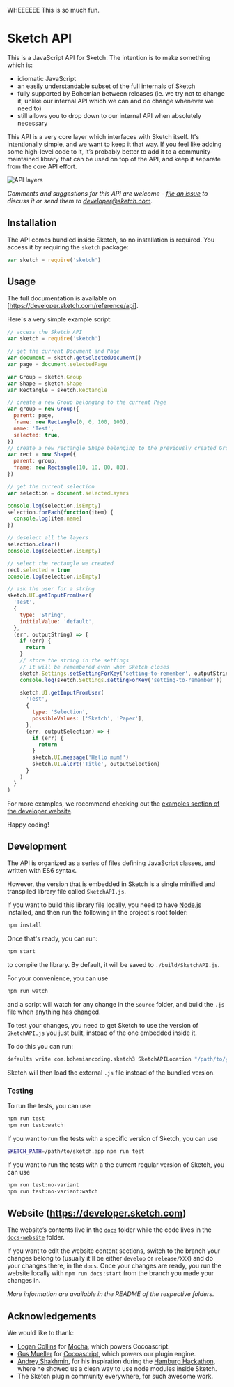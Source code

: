 WHEEEEEE
This is so much fun.

# Sketch API

This is a JavaScript API for Sketch. The intention is to make something which is:

- idiomatic JavaScript
- an easily understandable subset of the full internals of Sketch
- fully supported by Bohemian between releases (ie. we try not to change it, unlike our internal API which we can and do change whenever we need to)
- still allows you to drop down to our internal API when absolutely necessary

This API is a very core layer which interfaces with Sketch itself. It's intentionally simple, and we want to keep it that way. If you feel like adding some high-level code to it, it’s probably better to add it to a community-maintained library that can be used on top of the API, and keep it separate from the core API effort.

![API layers](https://cloud.githubusercontent.com/assets/206306/19645098/f7d3615c-99ea-11e6-962a-439fb553bf2d.png)

_Comments and suggestions for this API are welcome - [file an issue](https://github.com/BohemianCoding/SketchAPI/issues) to discuss it or send them to developer@sketch.com._

## Installation

The API comes bundled inside Sketch, so no installation is required. You access it by requiring the `sketch` package:

```js
var sketch = require('sketch')
```

## Usage

The full documentation is available on [https://developer.sketch.com/reference/api].

Here's a very simple example script:

```js
// access the Sketch API
var sketch = require('sketch')

// get the current Document and Page
var document = sketch.getSelectedDocument()
var page = document.selectedPage

var Group = sketch.Group
var Shape = sketch.Shape
var Rectangle = sketch.Rectangle

// create a new Group belonging to the current Page
var group = new Group({
  parent: page,
  frame: new Rectangle(0, 0, 100, 100),
  name: 'Test',
  selected: true,
})
// create a new rectangle Shape belonging to the previously created Group
var rect = new Shape({
  parent: group,
  frame: new Rectangle(10, 10, 80, 80),
})

// get the current selection
var selection = document.selectedLayers

console.log(selection.isEmpty)
selection.forEach(function(item) {
  console.log(item.name)
})

// deselect all the layers
selection.clear()
console.log(selection.isEmpty)

// select the rectangle we created
rect.selected = true
console.log(selection.isEmpty)

// ask the user for a string
sketch.UI.getInputFromUser(
  'Test',
  {
    type: 'String',
    initialValue: 'default',
  },
  (err, outputString) => {
    if (err) {
      return
    }
    // store the string in the settings
    // it will be remembered even when Sketch closes
    sketch.Settings.setSettingForKey('setting-to-remember', outputString)
    console.log(sketch.Settings.settingForKey('setting-to-remember'))

    sketch.UI.getInputFromUser(
      'Test',
      {
        type: 'Selection',
        possibleValues: ['Sketch', 'Paper'],
      },
      (err, outputSelection) => {
        if (err) {
          return
        }
        sketch.UI.message('Hello mum!')
        sketch.UI.alert('Title', outputSelection)
      }
    )
  }
)
```

For more examples, we recommend checking out the [examples section of the developer website](https://developer.sketch.com/examples/).

Happy coding!

## Development

The API is organized as a series of files defining JavaScript classes, and written with ES6 syntax.

However, the version that is embedded in Sketch is a single minified and transpiled library file called `SketchAPI.js`.

If you want to build this library file locally, you need to have [Node.js](https://nodejs.org) installed, and then run the following in the project's root folder:

```bash
npm install
```

Once that's ready, you can run:

```bash
npm start
```

to compile the library. By default, it will be saved to `./build/SketchAPI.js`.

For your convenience, you can use

```bash
npm run watch
```

and a script will watch for any change in the `Source` folder, and build the `.js` file when anything has changed.

To test your changes, you need to get Sketch to use the version of `SketchAPI.js` you just built, instead of the one embedded inside it.

To do this you can run:

```bash
defaults write com.bohemiancoding.sketch3 SketchAPILocation "/path/to/your/SketchAPI.js"
```

Sketch will then load the external `.js` file instead of the bundled version.

### Testing

To run the tests, you can use

```bash
npm run test
npm run test:watch
```

If you want to run the tests with a specific version of Sketch, you can use

```bash
SKETCH_PATH=/path/to/sketch.app npm run test
```

If you want to run the tests with a the current regular version of Sketch, you can use

```bash
npm run test:no-variant
npm run test:no-variant:watch
```

## Website (https://developer.sketch.com)

The website’s contents live in the [`docs`](./docs) folder while the code lives in the [`docs-website`](./docs-website) folder.

If you want to edit the website content sections, switch to the branch your changes belong to (usually it'll be either `develop` or `release/XXX`) and do your changes there, in the `docs`. Once your changes are ready, you run the website locally with `npm run docs:start` from the branch you made your changes in.

_More information are available in the README of the respective folders._

## Acknowledgements

We would like to thank:

- [Logan Collins](https://github.com/logancollins) for [Mocha](https://github.com/logancollins/Mocha), which powers Cocoascript.
- [Gus Mueller](https://github.com/ccgus) for [Cocoascript](https://github.com/ccgus/CocoaScript), which powers our plugin engine.
- [Andrey Shakhmin](https://github.com/turbobabr), for his inspiration during the [Hamburg Hackathon](http://designtoolshackday.com), where he showed us a clean way to use node modules inside Sketch.
- The Sketch plugin community everywhere, for such awesome work.
